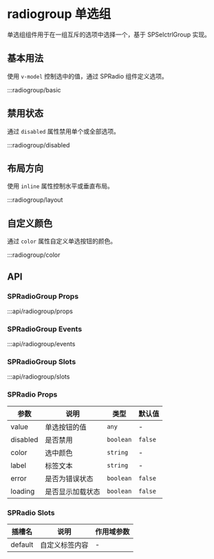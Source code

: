 # radiogroup 单选组

单选组组件用于在一组互斥的选项中选择一个，基于 SPSelctrlGroup 实现。

## 基本用法

使用 `v-model` 控制选中的值，通过 SPRadio 组件定义选项。

:::radiogroup/basic

## 禁用状态

通过 `disabled` 属性禁用单个或全部选项。

:::radiogroup/disabled

## 布局方向

使用 `inline` 属性控制水平或垂直布局。

:::radiogroup/layout

## 自定义颜色

通过 `color` 属性自定义单选按钮的颜色。

:::radiogroup/color

<!-- ## 实际应用

结合实际场景使用单选组。

:::radiogroup/practical -->

## API

### SPRadioGroup Props
:::api/radiogroup/props

### SPRadioGroup Events
:::api/radiogroup/events

### SPRadioGroup Slots
:::api/radiogroup/slots

### SPRadio Props

| 参数 | 说明 | 类型 | 默认值 |
| --- | --- | --- | --- |
| value | 单选按钮的值 | `any` | - |
| disabled | 是否禁用 | `boolean` | `false` |
| color | 选中颜色 | `string` | - |
| label | 标签文本 | `string` | - |
| error | 是否为错误状态 | `boolean` | `false` |
| loading | 是否显示加载状态 | `boolean` | `false` |

### SPRadio Slots

| 插槽名 | 说明 | 作用域参数 |
| --- | --- | --- |
| default | 自定义标签内容 | - |

